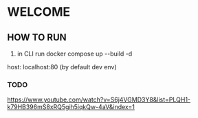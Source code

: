 # WELCOME

## HOW TO RUN

1. in CLI run docker compose up --build -d

host: localhost:80 (by default dev env)

### TODO
https://www.youtube.com/watch?v=S6j4VGMD3Y8&list=PLQH1-k79HB396mS8xRQ5gih5iqkQw-4aV&index=1

